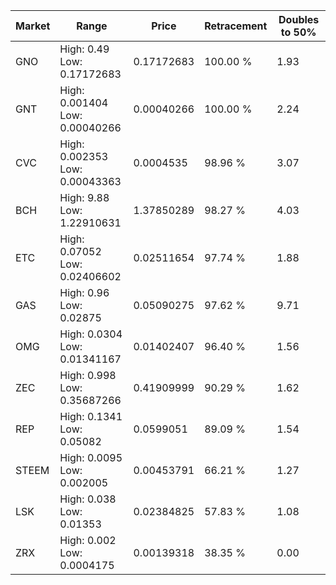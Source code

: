| Market | Range | Price| Retracement | Doubles to 50% |
| --- | --- | --- | --- | --- |
| GNO | High: 0.49<br />Low: 0.17172683 | 0.17172683 | 100.00 % | 1.93 |
| GNT | High: 0.001404<br />Low: 0.00040266 | 0.00040266 | 100.00 % | 2.24 |
| CVC | High: 0.002353<br />Low: 0.00043363 | 0.0004535 | 98.96 % | 3.07 |
| BCH | High: 9.88<br />Low: 1.22910631 | 1.37850289 | 98.27 % | 4.03 |
| ETC | High: 0.07052<br />Low: 0.02406602 | 0.02511654 | 97.74 % | 1.88 |
| GAS | High: 0.96<br />Low: 0.02875 | 0.05090275 | 97.62 % | 9.71 |
| OMG | High: 0.0304<br />Low: 0.01341167 | 0.01402407 | 96.40 % | 1.56 |
| ZEC | High: 0.998<br />Low: 0.35687266 | 0.41909999 | 90.29 % | 1.62 |
| REP | High: 0.1341<br />Low: 0.05082 | 0.0599051 | 89.09 % | 1.54 |
| STEEM | High: 0.0095<br />Low: 0.002005 | 0.00453791 | 66.21 % | 1.27 |
| LSK | High: 0.038<br />Low: 0.01353 | 0.02384825 | 57.83 % | 1.08 |
| ZRX | High: 0.002<br />Low: 0.0004175 | 0.00139318 | 38.35 % | 0.00 |
